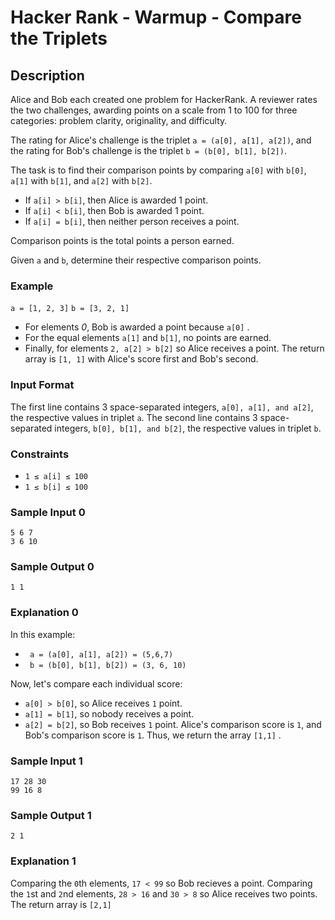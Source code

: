 # Hacker Rank - Warmup - Compare the Triplets

## Description

Alice and Bob each created one problem for HackerRank. A reviewer rates the two challenges, awarding points on a scale from 1 to 100 for three categories: problem clarity, originality, and difficulty.

The rating for Alice's challenge is the triplet ```a = (a[0], a[1], a[2])```, and the rating for Bob's challenge is the triplet ```b = (b[0], b[1], b[2])```.

The task is to find their comparison points by comparing ```a[0]``` with ```b[0]```, ```a[1]``` with ```b[1]```, and ```a[2]``` with ```b[2]```.

* If ```a[i] > b[i]```, then Alice is awarded 1 point.
* If ```a[i] < b[i]```, then Bob is awarded 1 point.
* If ```a[i] = b[i]```, then neither person receives a point.

Comparison points is the total points a person earned.

Given ```a``` and ```b```, determine their respective comparison points.

### Example

```a = [1, 2, 3]```
```b = [3, 2, 1]```
* For elements *0*, Bob is awarded a point because ```a[0]``` .
* For the equal elements ```a[1]``` and ```b[1]```, no points are earned.
* Finally, for elements ```2, a[2] > b[2]``` so Alice receives a point.
The return array is ```[1, 1]``` with Alice's score first and Bob's second.

### Input Format

The first line contains 3 space-separated integers, ```a[0], a[1], and a[2]```, the respective values in triplet ```a```.
The second line contains 3 space-separated integers, ```b[0], b[1], and b[2]```, the respective values in triplet ```b```.

### Constraints

* ```1 ≤ a[i] ≤ 100```
* ```1 ≤ b[i] ≤ 100```


### Sample Input 0

```
5 6 7
3 6 10
```

### Sample Output 0

```
1 1
```

### Explanation 0

In this example:

* ``` a = (a[0], a[1], a[2]) = (5,6,7)```
* ``` b = (b[0], b[1], b[2]) = (3, 6, 10)```

Now, let's compare each individual score:

* ```a[0] > b[0]```, so Alice receives ```1``` point.
* ```a[1] = b[1]```, so nobody receives a point.
* ```a[2] = b[2]```, so Bob receives ```1``` point.
Alice's comparison score is ```1```, and Bob's comparison score is ```1```. Thus, we return the array ```[1,1]``` .

### Sample Input 1

```
17 28 30
99 16 8
```

### Sample Output 1

```
2 1
```

### Explanation 1

Comparing the ```0```th elements, ```17 < 99``` so Bob recieves a point.
Comparing the ```1```st and ```2```nd elements, ```28 > 16``` and ```30 > 8``` so Alice receives two points.
The return array is ```[2,1]```
